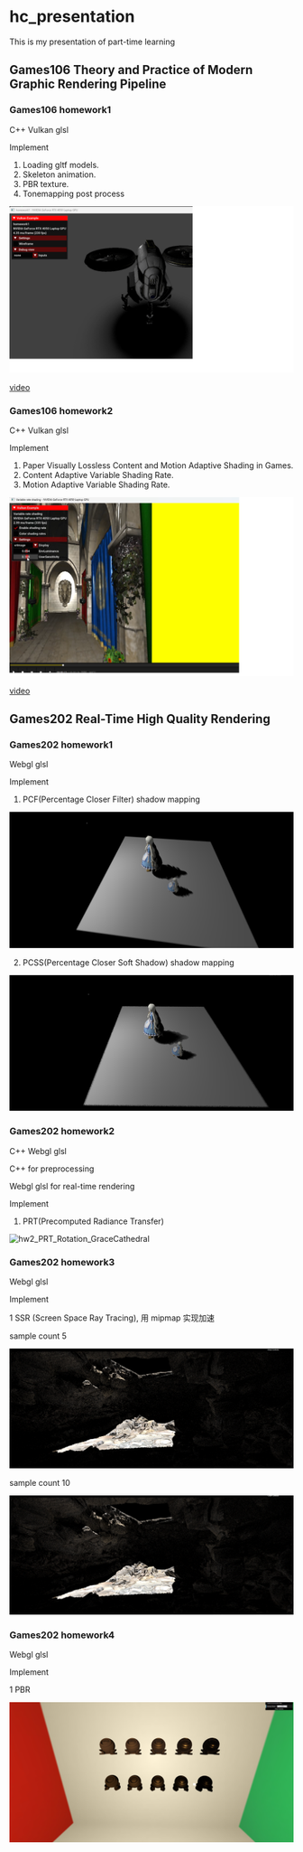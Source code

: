 # hc_presentation
This is my presentation of part-time learning

## Games106 Theory and Practice of Modern Graphic Rendering Pipeline

### Games106 homework1

C++ Vulkan glsl

Implement
1. Loading gltf models.
2. Skeleton animation.
3. PBR texture.
4. Tonemapping post process

![hw1](./resource/Games106/hw1_1.png)

[video](https://www.bilibili.com/video/BV1TS421w7XU/?spm_id_from=333.999.0.0&vd_source=42933a8483f1416468971bf46a437627)


### Games106 homework2 

C++ Vulkan glsl

Implement
1. Paper Visually Lossless Content and Motion Adaptive Shading in Games.
2. Content Adaptive Variable Shading Rate.
3. Motion Adaptive Variable Shading Rate.

![hw1](./resource/Games106/hw2_1.png)

[video](https://www.bilibili.com/video/BV1ti421Z7ac/?spm_id_from=333.999.0.0&vd_source=42933a8483f1416468971bf46a437627)


## Games202 Real-Time High Quality Rendering

### Games202 homework1

Webgl glsl

Implement

1. PCF(Percentage Closer Filter) shadow mapping

![hw1_pcf](./resource/Games202/hw1_PCF.PNG)

2. PCSS(Percentage Closer Soft Shadow) shadow mapping

![hw1_pcss](./resource/Games202/hw1_PCSS.PNG)


### Games202 homework2

C++ Webgl glsl

C++ for preprocessing

Webgl glsl for real-time rendering

Implement

1. PRT(Precomputed Radiance Transfer)

![hw2_PRT_Rotation_GraceCathedral](./resource/Games202/hw2_PRT_Rotation_GraceCathedral.gif)


### Games202 homework3

Webgl glsl

Implement

1 SSR (Screen Space Ray Tracing), 用 mipmap 实现加速

sample count 5

![hw3_SSR_5sample](./resource/Games202/hw3_SSR_5sample.png)

sample count 10

![hw3_SSR_5sample](./resource/Games202/hw3_SSR_10sample.png)

### Games202 homework4

Webgl glsl

Implement

1 PBR

![hw4_pbr](./resource/Games202/hw4_pbr.png)